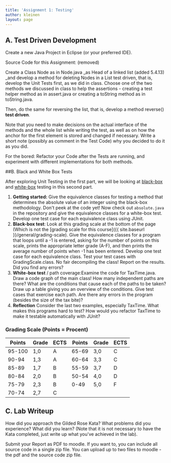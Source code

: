 ```yaml
---
title: 'Assignment 1: Testing'
author: kleinen
layout: page
---
```


## A. Test Driven Development

Create a new Java Project in Eclipse (or your preferred IDE).

Source Code for this Assignment: (removed)

Create a Class Node as in Node.java _as Head of a linked list (added 5.4.13) _and develop a method for deleting Nodes in a List test driven, that is, develop the Unit Tests first, as we did in class. Choose one of the two methods we discussed in class to help the assertions - creating a test helper method as in assert.java or creating a toString method as in toString.java.

Then, do the same for reversing the list, that is, develop a method reverse() **test driven**.

Note that you need to make decisions on the actual interface of the methods and the whole list while writing the test, as well as on how the anchor for the first element is stored and changed if necessary. Write a short note (possibly as comment in the Test Code) why you decided to do it as you did.

For the bored: Refactor your Code after the Tests are running, and experiment with different implementations for both methods.

##B. Black and White Box Tests

After exploring Unit Testing in the first part, we will be looking at [black-box][1] and [white-box][2] testing in this second part.

1. **Getting started:**  Give the equivalence classes for testing a method that determines the absolute value of an integer using the black-box methodology. Don't peek at the code yet! Now check out `absolute.java` in the repository and give the equivalence classes for a white-box test. Develop one test case for each equivalence class using JUnit.
2. **Black-box test**: Look at this grading scale at the bottom of the page (Which is not the [grading scale for this course]({{ site.baseurl }}/general/grading-scale). Give the   equivalence classes for a program that loops until a -1 is entered, asking for the number   of points on this scale, prints the appropriate letter grade (A-F), and then prints the   average number of points when -1 has been entered. Develop one test case for each   equivalence class. Test your test cases with GradingScale.class. No fair decompiling the   class! Report on the results. Did you find any errors?
3. **White-box test** / path coverage:Examine the code for TaxTime.java. Draw a code graph of the main class! How many independent paths are there? What are the conditions that cause each of the paths to be taken? Draw up a table giving you an overview of the conditions. Give test cases that exercise each path. Are there any errors in the program (besides the size of the tax bite)?
4. **Reflection** Consider the last two examples, especially TaxTime. What makes this programs hard to test? How would you refactor TaxTime to make it testable automatically with JUnit?


### Grading Scale (Points = Procent)
  | Points | Grade | ECTS | Points | Grade | ECTS |
  | ---    | ---   | ---  | ---    | ---   | ---  |
  | 95-100 | 1,0   | A    | 65-69  | 3,0   | C    |
  | 90-94  | 1,3   | A    | 60-64  | 3,3   | C    |
  | 85-89  | 1,7   | B    | 55-59  | 3,7   | D    |
  | 80-84  | 2,0   | B    | 50-54  | 4,0   | D    |
  | 75-79  | 2,3   | B    | 0-49   | 5,0   | F    |
  | 70-74  | 2,7   | C    |        |       |      |



## C. Lab Writeup

How did you approach the Gilded Rose Kata? What problems did you experience? What did you learn? (Note that it is not necessary to have the Kata completed, just write up what you've achieved in the lab).

Submit your Report as PDF to moodle. If you want to, you can include all source code in a single zip file. You can upload up to two files to moodle - the pdf and the source code zip file.

[1]: http://en.wikipedia.org/wiki/Black_box_testing
[2]: http://en.wikipedia.org/wiki/White_box_testing
